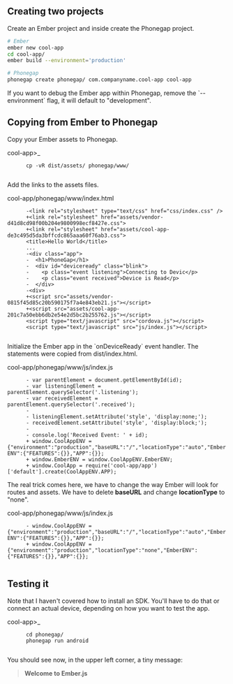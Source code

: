 ## Creating two projects

Create an Ember project and inside create the Phonegap project.

```bash 
# Ember
ember new cool-app
cd cool-app/
ember build --environment='production'

# Phonegap
phonegap create phonegap/ com.companyname.cool-app cool-app
```

<p>If you want to debug the Ember app within Phonegap, remove the `--environment` flag, it will default to "development".</p>

<h2>Copying from Ember to Phonegap</h2>

<p>Copy your Ember assets to Phonegap.</p>

<div class="panel panel-default">
  <div class="panel-heading">
    cool-app>_
  </div>
  <div class="panel-body">
    <code class="brush: bash">
      cp -vR dist/assets/ phonegap/www/
    </code>
  </div>
</div>

<p>Add the links to the assets files.</p>
<div class="panel panel-default">
  <div class="panel-heading">
    cool-app/phonegap/www/index.html
  </div>
  <div class="panel-body">
    <code class="brush: diff">
      -&lt;link rel="stylesheet" type="text/css" href="css/index.css" />
      +&lt;link rel="stylesheet" href="assets/vendor-d41d8cd98f00b204e9800998ecf8427e.css">
      +&lt;link rel="stylesheet" href="assets/cool-app-de3c495d5da3bffcdc865aaa60f76ab3.css">
      &lt;title>Hello World&lt;/title>
      ...
      -&lt;div class="app">
      -  &lt;h1>PhoneGap&lt;/h1>
      -  &lt;div id="deviceready" class="blink">
      -    &lt;p class="event listening">Connecting to Devic&lt;/p>
      -    &lt;p class="event received">Device is Read&lt;/p>
      -  &lt;/div>
      -&lt;div>
      +&lt;script src="assets/vendor-0815f45d85c20b590175f7a4e843eb21.js">&lt;/script>
      +&lt;script src="assets/cool-app-201c7a50ebb6db2e54e2d5bc2b255762.js">&lt;/script>
      &lt;script type="text/javascript" src="cordova.js">&lt;/script>
      &lt;script type="text/javascript" src="js/index.js">&lt;/script>
    </code>
  </div>
</div>

<p>
Initialize the Ember app in the `onDeviceReady` event handler. 
The statements were copied from dist/index.html.
</p>
<div class="panel panel-default">
  <div class="panel-heading">
    cool-app/phonegap/www/js/index.js
  </div>
  <div class="panel-body">
    <code class="brush: diff">
      - var parentElement = document.getElementById(id);
      - var listeningElement = parentElement.querySelector('.listening');
      - var receivedElement = parentElement.querySelector('.received');
      -
      - listeningElement.setAttribute('style', 'display:none;');
      - receivedElement.setAttribute('style', 'display:block;');
      -
      - console.log('Received Event: ' + id);
      + window.CoolAppENV = {"environment":"production","baseURL":"/","locationType":"auto","EmberENV":{"FEATURES":{}},"APP":{}};
      + window.EmberENV = window.CoolAppENV.EmberENV;
      + window.CoolApp = require('cool-app/app')['default'].create(CoolAppENV.APP);
</code>
  </div>
</div>

<p>
The real trick comes here, we have to change the way Ember will look for routes and assets.
We have to delete <b>baseURL</b> and change <b>locationType</b> to "none".
</p>  

<div class="panel panel-default">
  <div class="panel-heading">
    cool-app/phonegap/www/js/index.js
  </div>
  <div class="panel-body">
    <code class="brush: diff">
      - window.CoolAppENV = {"environment":"production","baseURL":"/","locationType":"auto","EmberENV":{"FEATURES":{}},"APP":{}};
      + window.CoolAppENV = {"environment":"production","locationType":"none","EmberENV":{"FEATURES":{}},"APP":{}};
    </code>
  </div>
</div>

<h2>Testing it</h2>

<p>
Note that I haven't covered how to install an SDK. 
You'll have to do that or connect an actual device, depending on how you want to test the app.
</p>

<div class="panel panel-default">
  <div class="panel-heading">
    cool-app>_
  </div>
  <div class="panel-body">
    <code class="brush: bash">
      cd phonegap/
      phonegap run android
    </code>
  </div>
</div>

<p>
You should see now, in the upper left corner, a tiny message: 
</p>

<blockquote>
  <b>Welcome to Ember.js</b>
</blockquote>
